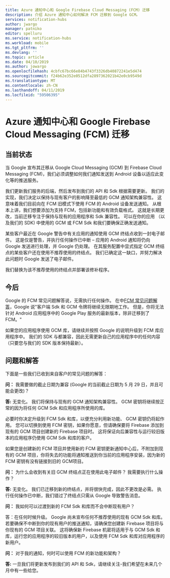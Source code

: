 ```yaml
---
title: Azure 通知中心和 Google Firebase Cloud Messaging (FCM) 迁移
description: 介绍 Azure 通知中心如何解决 FCM 迁移到 Google GCM。
services: notification-hubs
author: jwargo
manager: patniko
editor: spelluru
ms.service: notification-hubs
ms.workload: mobile
ms.tgt_pltfrm: ''
ms.devlang: ''
ms.topic: article
ms.date: 04/10/2019
ms.author: jowargo
ms.openlocfilehash: 4cbfc67bc66e84b4743f3326db40872241e5d474
ms.sourcegitcommit: f24b62e352e0512dfa2897362021b42e0cb9549d
ms.translationtype: MT
ms.contentlocale: zh-CN
ms.lasthandoff: 04/11/2019
ms.locfileid: "59506395"
---
```

# <a name="azure-notification-hubs-and-the-google-firebase-cloud-messaging-fcm-migration"></a>Azure 通知中心和 Google Firebase Cloud Messaging (FCM) 迁移

## <a name="current-state"></a>当前状态

当 Google 宣布其迁移从 Google Cloud Messaging (GCM) 到 Firebase Cloud Messaging (FCM)，我们必须调整如何我们通知发送到 Android 设备以适应此变化等的推送服务。

我们更新我们服务的后端，然后发布到我们的 API 和 Sdk 根据需要更新。 我们的实现，我们决定以保持与现有客户的影响降至最低的 GCM 通知架构兼容性。 这意味着我们目前向在 FCM 旧模式下使用 FCM 的 Android 设备发送通知。 从根本上讲，我们想要添加为支持 FCM，包括新功能和有效负载格式。 这就是长期更改，当前迁移专注于保持与现有的应用程序和 Sdk 兼容性。 可以在你的应用 （以及我们的 SDK) 中使用的 GCM 或 FCM Sdk 和我们要确保正确发送通知。

某些客户最近在 Google 警告中有关应用的通知使用 GCM 终结点收到一封电子邮件。 这是仅是警告，并执行任何操作已中断 – 应用的 Android 通知将仍向 Google 发送进行处理，并 Google 仍处理。 在其服务配置中显式指定 GCM 终结点的某些客户还在使用不推荐使用的终结点。 我们已确定这一缺口，并努力解决此问题时 Google 发送了电子邮件。

我们替换为该不推荐使用的终结点并部署该修补程序。

## <a name="going-forward"></a>今后

Google 的 FCM 常见问题解答说，无需执行任何操作。 在中[FCM 常见问题解答](https://developers.google.com/cloud-messaging/faq)，Google 说"客户端 Sdk 和 GCM 令牌将继续无限期地工作。 但是，你将无法针对 Android 应用程序中的 Google Play 服务的最新版本，除非迁移到了 FCM。"

如果您的应用程序使用 GCM 库，请继续并按照 Google 的说明升级到 FCM 库应用程序中。 我们的 SDK 与都兼容，因此无需更新自己的应用程序中的任何内容 （只要您与我们的 SDK 版本保持最新）。

## <a name="questions-and-answers"></a>问题和解答

下面是一些我们已收到来自客户的常见问题的解答：

**问：** 我需要做的截止日期为兼容 (Google 的当前截止日期为 5 月 29 日，并且可能会更改)？

**答:** 无变化。 我们将保持与现有的 GCM 通知架构兼容性。 GCM 密钥将继续按正常的因为将任何 GCM Sdk 和应用程序所使用的库。

必要时你决定升级到 FCM Sdk 和库，以便充分利用新功能、 GCM 密钥仍将起作用。 您可以切换到使用 FCM 密钥，如果你愿意，但请确保要将 Firebase 添加到现有的 GCM 项目创建新的 Firebase 项目时。 这将保证向后兼容性与运行较旧版本的应用程序仍使用 GCM Sdk 和库的客户。

如果您是创建新的 FCM 项目并使用新的 FCM 密钥更新通知中心后，不附加到现有的 GCM 项目，你将失去的功能将通知推送到你当前的应用程序安装，因为新的 FCM 密钥有没有链接到旧的 GCM项目。

**问：** 为什么会收到有关旧 GCM 终结点正在使用此电子邮件？ 我需要执行什么操作？

**答:** 无变化。 我们已迁移到新的终结点，并将很快完成，因此不更改是必需。 执行任何操作已中断，我们错过了终结点只需从 Google 导致警告消息。

**问：** 我如何可以过渡到新的 FCM Sdk 和库而不会中断现有用户？

答：在任何时候升级。 Google 尚未宣布任何不推荐使用的现有 GCM Sdk 和库。 若要确保不中断到你的现有用户的推送通知，请确保您创建新 Firebase 项目将与你现有的 GCM 项目关联。 这将确保新 Firebase 机密将适用于与 GCM Sdk 和库，运行您的应用程序的较旧版本的用户，以及使用 FCM Sdk 和库对应用程序的新用户。

**问：** 对于我的通知，何时可以使用 FCM 的新功能和架构？

**答:** 一旦我们将更新发布到我们的 API 和 Sdk，请继续关注-我们希望在未来几个月中有一些给您。
